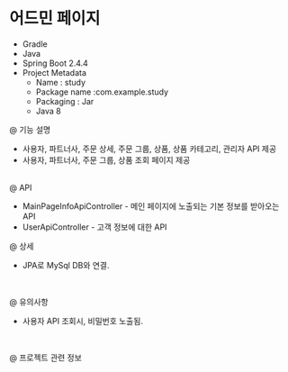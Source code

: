 # 어드민 페이지
* Gradle
* Java
* Spring Boot 2.4.4
* Project Metadata
    * Name : study
    * Package name :com.example.study
    * Packaging : Jar
    * Java 8
  
  
@ 기능 설명
* 사용자, 파트너사, 주문 상세, 주문 그룹, 상품, 상품 카테고리, 관리자 API 제공
* 사용자, 파트너사, 주문 그룹, 상품 조회 페이지 제공

<br>
@ API

* MainPageInfoApiController - 메인 페이지에 노출되는 기본 정보를 받아오는 API
* UserApiController - 고객 정보에 대한 API


@ 상세
* JPA로 MySql DB와 연결.

<br>

@ 유의사항
* 사용자 API 조회시, 비밀번호 노출됨.
  
<br>
  
@ 프로젝트 관련 정보

